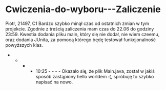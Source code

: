 # Cwiczenia-do-wyboru---Zaliczenie
Piotr, 21497, C1
Bardzo szybko minął czas od ostatnich zmian w tym projekcie.
Zgodnie z treścią zaliczenia mam czas do 22.06 do godziny 23:59.
Kwestia dodania pliku main, który się nie dodał, nie wiem czeemu, oraz dodania JUnita, za pomocą którego będę testował funkcjonalność powyższych klas.
- - - - 10:25 - - - -
Okazało się, że plik Main.java, został w jakiś sposób zastąpiony hello worldem :(, spróbuję to szybko napisać na nowo.
